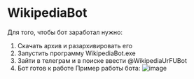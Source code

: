 # WikipediaBot

Для того, чтобы бот заработал нужно:
1) Скачать архив и разархивировать его
2) Запустить программу WikipediaBot.exe
3) Зайти в телеграм и в поиске ввести @WikipediaUrFUBot
4) Бот готов к работе
Пример работы бота:
![image](https://github.com/user-attachments/assets/2bc3746e-491e-4d9c-bbf8-a448adc09faa)
